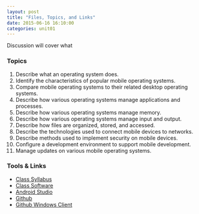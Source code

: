 ```yaml
---
layout: post
title: "Files, Topics, and Links"
date: 2015-06-16 16:10:00
categories: unit01
---
```


Discussion will cover what 

### Topics

1.  Describe what an operating system does.
2.  Identify the characteristics of popular mobile operating systems.
3.  Compare mobile operating systems to their related desktop operating systems.
4.  Describe how various operating systems manage applications and processes.
5.  Describe how various operating systems manage memory.
6.  Describe how various operating systems manage input and output.
7.  Describe how files are organized, stored, and accessed.
8.  Describe the technologies used to connect mobile devices to networks.
9.  Describe methods used to implement security on mobile devices.
10. Configure a development environment to support mobile development.
11. Manage updates on various mobile operating systems.

### Tools & Links

* [Class Syllabus](https://transfer.sh/Sy4If/sd1430-21-syllabus.pdf)
* [Class Software](https://transfer.sh/A0OpD/ninite-pt1430-installer.exe)
* [Android Studio](https://developer.android.com/sdk/index.html)
* [Github](htttps://www.github.com)
* [Github Windows Client](https://transfer.sh/1gZYfw/githubsetup.exe)

